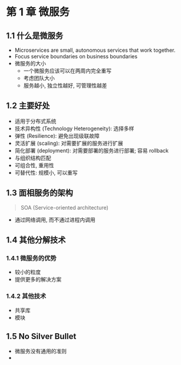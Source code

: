 # 第 1 章 微服务

## 1.1 什么是微服务

- Microservices are small, autonomous services that work together.
- Focus service boundaries on business boundaries
- 微服务的大小
  - 一个微服务应该可以在两周内完全重写
  - 考虑团队大小
  - 服务越小, 独立性越好, 可管理性越差

## 1.2 主要好处

- 适用于分布式系统
- 技术异构性 (Technology Heterogeneity): 选择多样
- 弹性 (Resilience): 避免出现级联故障
- 灵活扩展 (scaling): 对需要扩展的服务进行扩展
- 简化部署 (deployment): 对需要部署的服务进行部署; 容易 rollback
- 与组织结构匹配
- 可组合性, 重用性
- 可替代性: 规模小, 可以重写

## 1.3 面相服务的架构

> SOA (Service-oriented architecture)

- 通过网络调用, 而不通过进程内调用

## 1.4 其他分解技术

### 1.4.1 微服务的优势

- 较小的粒度
- 提供更多的解决方案

### 1.4.2 其他技术

- 共享库
- 模块

## 1.5 No Silver Bullet

- 微服务没有通用的准则
-
